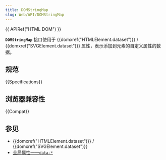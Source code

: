 ```yaml
---
title: DOMStringMap
slug: Web/API/DOMStringMap
---
```


{{ APIRef("HTML DOM") }}

**`DOMStringMap`** 接口使用于 {{domxref("HTMLElement.dataset")}} / {{domxref("SVGElement.dataset")}} 属性，表示添加到元素的自定义属性的数据。

## 规范

{{Specifications}}

## 浏览器兼容性

{{Compat}}

## 参见

- {{domxref("HTMLElement.dataset")}} / {{domxref("SVGElement.dataset")}}
- [全局属性——`data-*`](/zh-CN/docs/Web/HTML/Global_attributes/data-*)
